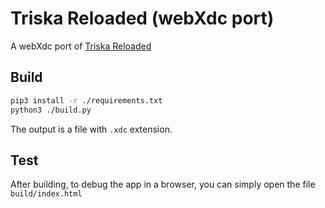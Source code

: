 # Triska Reloaded (webXdc port)

A webXdc port of [Triska Reloaded](https://github.com/js13kGames/Triska)

## Build

```sh
pip3 install -r ./requirements.txt
python3 ./build.py
```

The output is a file with `.xdc` extension.

## Test

After building, to debug the app in a browser, you can simply open the file `build/index.html`
